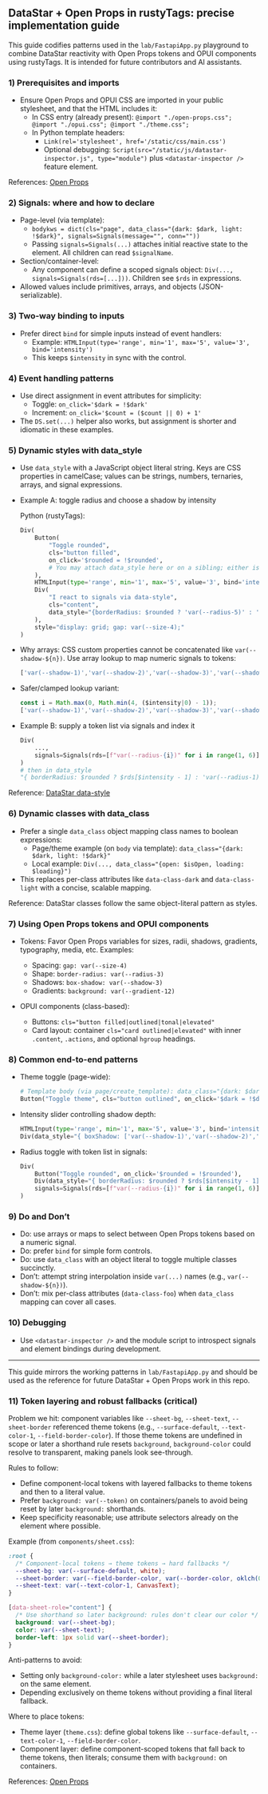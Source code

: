 ## DataStar + Open Props in rustyTags: precise implementation guide

This guide codifies patterns used in the `lab/FastapiApp.py` playground to combine DataStar reactivity with Open Props tokens and OPUI components using rustyTags. It is intended for future contributors and AI assistants.

### 1) Prerequisites and imports

- Ensure Open Props and OPUI CSS are imported in your public stylesheet, and that the HTML includes it:
  - In CSS entry (already present): `@import "./open-props.css"; @import "./opui.css"; @import "./theme.css";`
  - In Python template headers:
    - `Link(rel='stylesheet', href='/static/css/main.css')`
    - Optional debugging: `Script(src="/static/js/datastar-inspector.js", type="module")` plus `<datastar-inspector />` feature element.

References: [Open Props](https://open-props.style/)

### 2) Signals: where and how to declare

- Page-level (via template):
  - `bodykws = dict(cls="page", data_class="{dark: $dark, light: !$dark}", signals=Signals(message="", conn=""))`
  - Passing `signals=Signals(...)` attaches initial reactive state to the element. All children can read `$signalName`.
- Section/container-level:
  - Any component can define a scoped signals object: `Div(..., signals=Signals(rds=[...]))`. Children see `$rds` in expressions.
- Allowed values include primitives, arrays, and objects (JSON-serializable).

### 3) Two-way binding to inputs

- Prefer direct `bind` for simple inputs instead of event handlers:
  - Example: `HTMLInput(type='range', min='1', max='5', value='3', bind='intensity')`
  - This keeps `$intensity` in sync with the control.

### 4) Event handling patterns

- Use direct assignment in event attributes for simplicity:
  - Toggle: `on_click='$dark = !$dark'`
  - Increment: `on_click='$count = ($count || 0) + 1'`
- The `DS.set(...)` helper also works, but assignment is shorter and idiomatic in these examples.

### 5) Dynamic styles with data_style

- Use `data_style` with a JavaScript object literal string. Keys are CSS properties in camelCase; values can be strings, numbers, ternaries, arrays, and signal expressions.

- Example A: toggle radius and choose a shadow by intensity

  Python (rustyTags):
  ```python
  Div(
      Button(
          "Toggle rounded",
          cls="button filled",
          on_click='$rounded = !$rounded',
          # You may attach data_style here or on a sibling; either is fine.
      ),
      HTMLInput(type='range', min='1', max='5', value='3', bind='intensity'),
      Div(
          "I react to signals via data-style",
          cls="content",
          data_style="{borderRadius: $rounded ? 'var(--radius-5)' : 'var(--radius-2)', boxShadow: ['var(--shadow-1)','var(--shadow-2)','var(--shadow-3)','var(--shadow-4)','var(--shadow-5)'][$intensity - 1], padding: 'var(--size-5)', background: 'var(--surface-default)'}"
      ),
      style="display: grid; gap: var(--size-4);"
  )
  ```

- Why arrays: CSS custom properties cannot be concatenated like `var(--shadow-${n})`. Use array lookup to map numeric signals to tokens:
  ```js
  ['var(--shadow-1)','var(--shadow-2)','var(--shadow-3)','var(--shadow-4)','var(--shadow-5)'][$intensity - 1]
  ```

- Safer/clamped lookup variant:
  ```js
  const i = Math.max(0, Math.min(4, ($intensity|0) - 1));
  ['var(--shadow-1)','var(--shadow-2)','var(--shadow-3)','var(--shadow-4)','var(--shadow-5)'][i]
  ```

- Example B: supply a token list via signals and index it
  ```python
  Div(
      ...,
      signals=Signals(rds=[f"var(--radius-{i})" for i in range(1, 6)]),
  )
  # then in data_style
  "{ borderRadius: $rounded ? $rds[$intensity - 1] : 'var(--radius-1)' }"
  ```

Reference: [DataStar data-style](https://data-star.dev/reference/attributes#data-style)

### 6) Dynamic classes with data_class

- Prefer a single `data_class` object mapping class names to boolean expressions:
  - Page/theme example (on `body` via template): `data_class="{dark: $dark, light: !$dark}"`
  - Local example: `Div(..., data_class="{open: $isOpen, loading: $loading}")`
- This replaces per-class attributes like `data-class-dark` and `data-class-light` with a concise, scalable mapping.

Reference: DataStar classes follow the same object-literal pattern as styles.

### 7) Using Open Props tokens and OPUI components

- Tokens: Favor Open Props variables for sizes, radii, shadows, gradients, typography, media, etc. Examples:
  - Spacing: `gap: var(--size-4)`
  - Shape: `border-radius: var(--radius-3)`
  - Shadows: `box-shadow: var(--shadow-3)`
  - Gradients: `background: var(--gradient-12)`

- OPUI components (class-based):
  - Buttons: `cls="button filled|outlined|tonal|elevated"`
  - Card layout: container `cls="card outlined|elevated"` with inner `.content`, `.actions`, and optional `hgroup` headings.

### 8) Common end-to-end patterns

- Theme toggle (page-wide):
  ```python
  # Template body (via page/create_template): data_class="{dark: $dark, light: !$dark}"
  Button("Toggle theme", cls="button outlined", on_click='$dark = !$dark')
  ```

- Intensity slider controlling shadow depth:
  ```python
  HTMLInput(type='range', min='1', max='5', value='3', bind='intensity')
  Div(data_style="{ boxShadow: ['var(--shadow-1)','var(--shadow-2)','var(--shadow-3)','var(--shadow-4)','var(--shadow-5)'][$intensity - 1] }")
  ```

- Radius toggle with token list in signals:
  ```python
  Div(
      Button("Toggle rounded", on_click='$rounded = !$rounded'),
      Div(data_style="{ borderRadius: $rounded ? $rds[$intensity - 1] : 'var(--radius-1)' }"),
      signals=Signals(rds=[f"var(--radius-{i})" for i in range(1, 6)])
  )
  ```

### 9) Do and Don’t

- Do: use arrays or maps to select between Open Props tokens based on a numeric signal.
- Do: prefer `bind` for simple form controls.
- Do: use `data_class` with an object literal to toggle multiple classes succinctly.
- Don’t: attempt string interpolation inside `var(...)` names (e.g., `var(--shadow-${n})`).
- Don’t: mix per-class attributes (`data-class-foo`) when `data_class` mapping can cover all cases.

### 10) Debugging

- Use `<datastar-inspector />` and the module script to introspect signals and element bindings during development.

---

This guide mirrors the working patterns in `lab/FastapiApp.py` and should be used as the reference for future DataStar + Open Props work in this repo.


### 11) Token layering and robust fallbacks (critical)

Problem we hit: component variables like `--sheet-bg`, `--sheet-text`, `--sheet-border` referenced theme tokens (e.g., `--surface-default`, `--text-color-1`, `--field-border-color`). If those theme tokens are undefined in scope or later a shorthand rule resets `background`, `background-color` could resolve to transparent, making panels look see-through.

Rules to follow:
- Define component-local tokens with layered fallbacks to theme tokens and then to a literal value.
- Prefer `background: var(--token)` on containers/panels to avoid being reset by later `background:` shorthands.
- Keep specificity reasonable; use attribute selectors already on the element where possible.

Example (from `components/sheet.css`):
```css
:root {
  /* Component-local tokens → theme tokens → hard fallbacks */
  --sheet-bg: var(--surface-default, white);
  --sheet-border: var(--field-border-color, var(--border-color, oklch(0 0 0 / 15%)));
  --sheet-text: var(--text-color-1, CanvasText);
}

[data-sheet-role="content"] {
  /* Use shorthand so later background: rules don't clear our color */
  background: var(--sheet-bg);
  color: var(--sheet-text);
  border-left: 1px solid var(--sheet-border);
}
```

Anti-patterns to avoid:
- Setting only `background-color:` while a later stylesheet uses `background:` on the same element.
- Depending exclusively on theme tokens without providing a final literal fallback.

Where to place tokens:
- Theme layer (`theme.css`): define global tokens like `--surface-default`, `--text-color-1`, `--field-border-color`.
- Component layer: define component-scoped tokens that fall back to theme tokens, then literals; consume them with `background:` on containers.

References: [Open Props](https://open-props.style/)


